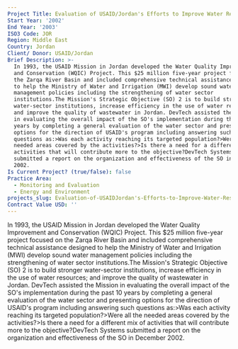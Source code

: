 ```yaml
---
Project Title: Evaluation of USAID/Jordan's Efforts to Improve Water Resources Management
Start Year: '2002'
End Year: '2003'
ISO3 Code: JOR
Region: Middle East
Country: Jordan
Client/ Donor: USAID/Jordan
Brief Description: >-
  In 1993, the USAID Mission in Jordan developed the Water Quality Improvement
  and Conservation (WQIC) Project. This $25 million five-year project focused on
  the Zarqa River Basin and included comprehensive technical assistance designed
  to help the Ministry of Water and Irrigation (MWI) develop sound water
  management policies including the strengthening of water sector
  institutions.The Mission's Strategic Objective (SO) 2 is to build stronger
  water-sector institutions, increase efficiency in the use of water resources;
  and improve the quality of wastewater in Jordan. DevTech assisted the Mission
  in evaluating the overall impact of the SO's implementation during the past 10
  years by completing a general evaluation of the water sector and presenting
  options for the direction of USAID's program including answering such
  questions as:>Was each activity reaching its targeted population?>Were all the
  needed areas covered by the activities?>Is there a need for a different mix of
  activities that will contribute more to the objective?DevTech Systems
  submitted a report on the organization and effectiveness of the SO in December
  2002.
Is Current Project? (true/false): false
Practice Area:
  - Monitoring and Evaluation
  - Energy and Environment
projects_slug: Evaluation-of-USAIDJordan's-Efforts-to-Improve-Water-Resources-Management
Contract Value USD: ''
---
```

In 1993, the USAID Mission in Jordan developed the Water Quality Improvement and Conservation (WQIC) Project. This $25 million five-year project focused on the Zarqa River Basin and included comprehensive technical assistance designed to help the Ministry of Water and Irrigation (MWI) develop sound water management policies including the strengthening of water sector institutions.The Mission's Strategic Objective (SO) 2 is to build stronger water-sector institutions, increase efficiency in the use of water resources; and improve the quality of wastewater in Jordan. DevTech assisted the Mission in evaluating the overall impact of the SO's implementation during the past 10 years by completing a general evaluation of the water sector and presenting options for the direction of USAID's program including answering such questions as:>Was each activity reaching its targeted population?>Were all the needed areas covered by the activities?>Is there a need for a different mix of activities that will contribute more to the objective?DevTech Systems submitted a report on the organization and effectiveness of the SO in December 2002.